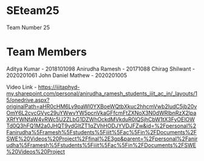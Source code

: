 # SEteam25
Team Number 25
# Team Members
Aditya Kumar - 2018101098
Anirudha Ramesh - 20171088
Chirag Shilwant - 2020201061
John Daniel Mathew - 2020201005

Video Link - https://iiitaphyd-my.sharepoint.com/personal/anirudha_ramesh_students_iiit_ac_in/_layouts/15/onedrive.aspx?originalPath=aHR0cHM6Ly9paWl0YXBoeWQtbXkuc2hhcmVwb2ludC5jb20vOmY6L2cvcGVyc29uYWwvYW5pcnVkaGFfcmFtZXNoX3N0dWRlbnRzX2lpaXRfYWNfaW4vRWc5U2ZLbG1DZWhOckdMVkduR0lQSjhCbW1tX3FyOElOWTd0Q3hFQ1M2a0JHQT9ydGltZT1qZVhHODJYVDJFZw&id=%2Fpersonal%2Fanirudha%5Framesh%5Fstudents%5Fiiit%5Fac%5Fin%2FDocuments%2FSWE%20Videos%20Project%2Ffinal%2E3gp&parent=%2Fpersonal%2Fanirudha%5Framesh%5Fstudents%5Fiiit%5Fac%5Fin%2FDocuments%2FSWE%20Videos%20Project
